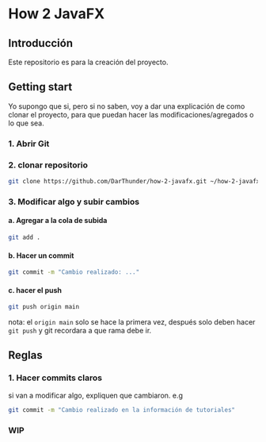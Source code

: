 # How 2 JavaFX
## Introducción
Este repositorio es para la creación del proyecto.

## Getting start
Yo supongo que si, pero si no saben, voy a dar una explicación de como clonar el proyecto, para que puedan hacer las modificaciones/agregados o lo que sea.

### 1. Abrir Git
### 2. clonar repositorio
```bash
git clone https://github.com/DarThunder/how-2-javafx.git ~/how-2-javafx
```
### 3. Modificar algo y subir cambios
#### a. Agregar a la cola de subida
```bash
git add .
```
#### b. Hacer un commit
```bash
git commit -m "Cambio realizado: ..."
```
#### c. hacer el push
```bash
git push origin main
```
nota: el  `origin main` solo se hace la primera vez, después solo deben hacer `git push` y git recordara a que rama debe ir.

## Reglas
### 1. Hacer commits claros
si van a modificar algo, expliquen que cambiaron.
e.g
```bash
git commit -m "Cambio realizado en la información de tutoriales"
```

### WIP
